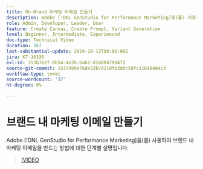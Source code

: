 ```yaml
---
title: On-Brand 마케팅 이메일 만들기
description: Adobe [!DNL GenStudio for Performance Marketing]을(를) 사용하여 브랜드 내 마케팅 이메일을 만드는 방법에 대한 단계별 설명을 봅니다.
role: Admin, Developer, Leader, User
feature: Create Canvas, Create Prompt, Variant Generation
level: Beginner, Intermediate, Experienced
doc-type: Technical Video
duration: 267
last-substantial-update: 2024-10-12T00:00:00Z
jira: KT-16335
exl-id: 353b7e2f-0b54-4e26-bab2-d1b00479d472
source-git-commit: 1537999e76de32b7d11dfb3ddc58fc11648404c3
workflow-type: tm+mt
source-wordcount: '37'
ht-degree: 0%

---
```


# 브랜드 내 마케팅 이메일 만들기

Adobe [!DNL GenStudio for Performance Marketing]을(를) 사용하여 브랜드 내 마케팅 이메일을 만드는 방법에 대한 단계별 설명입니다.

>[!VIDEO](https://video.tv.adobe.com/v/3435074/?learn=on&captions=kor)
